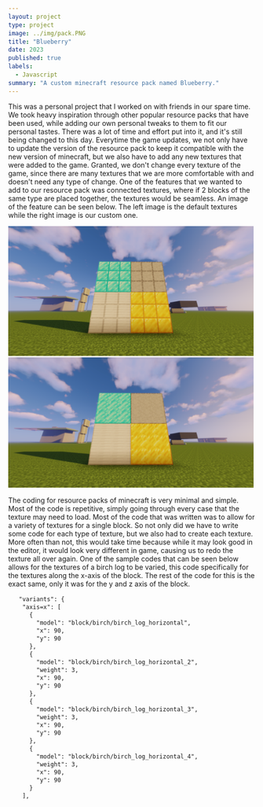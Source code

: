 ```yaml
---
layout: project
type: project
image: ../img/pack.PNG
title: "Blueberry"
date: 2023
published: true
labels:
  - Javascript
summary: "A custom minecraft resource pack named Blueberry."
---
```


This was a personal project that I worked on with friends in our spare time. We took heavy inspiration through other popular resource packs that have been used, while adding our own personal tweaks to them to fit our personal tastes. There was a lot of time and effort put into it, and it's still being changed to this day. Everytime the game updates, we not only have to update the version of the resource pack to keep it compatible with the new version of minecraft, but we also have to add any new textures that were added to the game. Granted, we don't change every texture of the game, since there are many textures that we are more comfortable with and doesn't need any type of change. One of the features that we wanted to add to our resource pack was connected textures, where if 2 blocks of the same type are placed together, the textures would be seamless. An image of the feature can be seen below. The left image is the default textures while the right image is our custom one.

<div class="text-center p-4">
  <img width="500px" src="../img/vanillaTextures.png" class="img-thumbnail" >
  <img width="500px" src="../img/blueberryTextures.png" class="img-fluid" >
</div>

The coding for resource packs of minecraft is very minimal and simple. Most of the code is repetitive, simply going through every case that the texture may need to load. Most of the code that was written was to allow for a variety of textures for a single block. So not only did we have to write some code for each type of texture, but we also had to create each texture. More often than not, this would take time because while it may look good in the editor, it would look very different in game, causing us to redo the texture all over again. One of the sample codes that can be seen below allows for the textures of a birch log to be varied, this code specifically for the textures along the x-axis of the block. The rest of the code for this is the exact same, only it was for the y and z axis of the block.

```
   "variants": {
    "axis=x": [
      {
        "model": "block/birch/birch_log_horizontal",
        "x": 90,
        "y": 90
      },
      {
        "model": "block/birch/birch_log_horizontal_2",
        "weight": 3,
        "x": 90,
        "y": 90
      },
      {
        "model": "block/birch/birch_log_horizontal_3",
        "weight": 3,
        "x": 90,
        "y": 90
      },
      {
        "model": "block/birch/birch_log_horizontal_4",
        "weight": 3,
        "x": 90,
        "y": 90
      }
    ],
```
